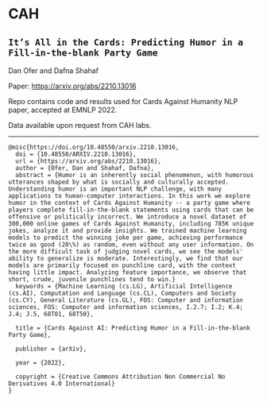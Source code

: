# CAH
## `It’s All in the Cards: Predicting Humor in a Fill-in-the-blank Party Game`
Dan Ofer and Dafna Shahaf


Paper: https://arxiv.org/abs/2210.13016

Repo contains code and results used for Cards Against Humanity NLP paper, accepted at EMNLP 2022.

Data available upon request from CAH labs.


----------------------------------------------------------------------------------------------------

```
@misc{https://doi.org/10.48550/arxiv.2210.13016,
  doi = {10.48550/ARXIV.2210.13016},  
  url = {https://arxiv.org/abs/2210.13016},
  author = {Ofer, Dan and Shahaf, Dafna},
  abstract = {Humor is an inherently social phenomenon, with humorous utterances shaped by what is socially and culturally accepted. Understanding humor is an important NLP challenge, with many applications to human-computer interactions. In this work we explore humor in the context of Cards Against Humanity -- a party game where players complete fill-in-the-blank statements using cards that can be offensive or politically incorrect. We introduce a novel dataset of 300,000 online games of Cards Against Humanity, including 785K unique jokes, analyze it and provide insights. We trained machine learning models to predict the winning joke per game, achieving performance twice as good (20\%) as random, even without any user information. On the more difficult task of judging novel cards, we see the models' ability to generalize is moderate. Interestingly, we find that our models are primarily focused on punchline card, with the context having little impact. Analyzing feature importance, we observe that short, crude, juvenile punchlines tend to win.}
  keywords = {Machine Learning (cs.LG), Artificial Intelligence (cs.AI), Computation and Language (cs.CL), Computers and Society (cs.CY), General Literature (cs.GL), FOS: Computer and information sciences, FOS: Computer and information sciences, I.2.7; I.2; K.4; J.4; J.5, 68T01, 68T50},
  
  title = {Cards Against AI: Predicting Humor in a Fill-in-the-blank Party Game},
  
  publisher = {arXiv},
  
  year = {2022},
  
  copyright = {Creative Commons Attribution Non Commercial No Derivatives 4.0 International}
}
```
